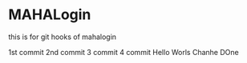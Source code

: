 # MAHALogin
this is for git hooks  of mahalogin

1st commit 
2nd commit
3 commit
4 commit
Hello Worls
Chanhe DOne
